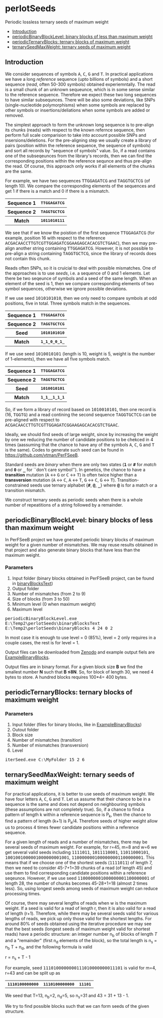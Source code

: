 # perlotSeeds
Periodic lossless ternary seeds of maximum weight

<nav>
  <ul>
    <li><a href="#link_intro">Introduction</a></li>
    <li><a href="#link_binaryLevel">periodicBinaryBlockLevel: binary blocks of less than maximum weight</a></li>
    <li><a href="#link_ternaryBlock">periodicTernaryBlocks: ternary blocks of maximum weight</a></li>	  
    <li><a href="#link_maxWeight">ternarySeedMaxWeight: ternary seeds of maximum weight</a></li>
  </ul>
  </nav>

<h2 id="link_intro">Introduction</h2>
We consider sequences of symbols <tt>A</tt>, <tt>C</tt>, <tt>G</tt> and <tt>T</tt>. In practical applications we have a long <i>reference</i> sequence (upto billions of symbols) and a short sequence (<i>read</i>, often 50-300 symbols) obtained experiemntally. The read is a small chunk of an unknown sequeunce, which is in some sense similar to the reference sequence. Therefore we expect these two long sequences to have similar subsequnces. There will be also some deviations, like SNPs (single-nucleotide polymorphisms) when some symbols are replaced by other symbols or insertions/deliations when some symbols are added or removed. 

The simplest approach to form the unknown long sequence is to pre-align its chunks (reads) with respect to the known refernce sequence, then perform full scale comparision to take into account possible SNPs and insersions/deletions. For the pre-aligning step we usually create a library of pairs (position within the reference sequence, the sequence of symbols) and sort all records by "sequence of symbols" value. So, if a read contains one of the subseqeunces from the library's records, then we can find the corresponding positions within the reference sequnce and thus pre-align the read. Of course, this approach only works if all elements of the chunks are the same.

For example, we have two sequences <tt>TTGGAGATCG</tt> and <tt>TAGGTGCTCG</tt> (of length 10). We compare the corresponding elements of the sequences and get 1 if there is a match and 0 if there is a mismatch.

<table>
  <tr><th>Sequence 1</th><th><tt>TTGGAGATCG</tt></th></tr>
  <tr><th>Sequence 2</th><th><tt>TAGGTGCTCG</tt></th></tr>
  <tr><th>Match</th><th><tt>1011010111</tt></th></tr>
</table>

We see that if we know the poistion of the first sequence <tt>TTGGAGATCG</tt> (for example, position 16 with respect to the reference <tt>ACGACAACCTTGTCGTTGGAGATCGGAAGAGCACACGTCTGAAC</tt>), then we may pre-align another string containing <tt>TTGGAGATCG</tt>. However, it is not possible to pre-align a string containing <tt>TAGGTGCTCG</tt>, since the library of records does not contain this chunk.

Reads often SNPs, so it is cruicial to deal with possible mismatches. One of the approaches is to use <i>seeds</i>, i.e. a sequence of 0 and 1 elements. Let there be two seqeunce of symbols and a seed of the same length. When an element of the seed is 1, then we compare corresponding elements of two symbol sequences, otherwise we ignore possible deviations. 

If we use seed <tt>1010101010</tt>, then we only need to compare symbols at odd positions, five in total. Three symbols match in the sequences. 
<table>
  <tr><th>Sequence 1</th><th><tt>TTGGAGATCG</tt></th></tr>
  <tr><th>Sequence 2</th><th><tt>TAGGTGCTCG</tt></th></tr>
  <tr><th>Seed</th>      <th><tt>1010101010</tt></th></tr>
  <tr><th>Match</th>     <th><tt>1_1_0_0_1_</tt></th></tr>
</table>

If we use seed <tt>1010010101</tt> (length is 10, weight is 5, weight is the number of 1-elements), then we have all five symbols match.
<table>
  <tr><th>Sequence 1</th><th><tt>TTGGAGATCG</tt></th></tr>
  <tr><th>Sequence 2</th><th><tt>TAGGTGCTCG</tt></th></tr>
  <tr><th>Seed</th>      <th><tt>1010010101</tt></th></tr>
  <tr><th>Match</th>     <th><tt>1_1__1_1_1</tt></th></tr>
</table>
So, if we form a library of record based on <tt>1010010101</tt>, then one record is (16, <tt>TGGTG</tt>) and a read contining the second sequence <tt>TAGGTGCTCG</tt> can be pre-aligned with respect to <tt>ACGACAACCTTGTCGTTGGAGATCGGAAGAGCACACGTCTGAAC</tt>.

Ideally, we should find seeds of large weight, since by increasing the weight by one we reducing the number of candidate positions to be chekced in 4 times (aassuming that the chance to have any of the symbols <tt>A</tt>, <tt>C</tt>, <tt>G</tt> and <tt>T</tt> is the same). Codes to generate such seed can be found in <a href="https://github.com/vtman/PerFSeeB">https://github.com/vtman/PerFSeeB</a>.

Standard seeds are <i>binary</i> when there are only two states (<b><tt>1</tt></b> or <b><tt>#</tt></b> for <i>match</i> and <b><tt>0</tt></b> or <b><tt>&#95;</tt></b> for ``don't care symbol''). In genetics, the chance to have a <b>transition</b> mutation (<tt>A</tt> &harr; <tt>G</tt> or <tt>C</tt> &harr; <tt>T</tt>) is often twice higher than a <b>transversion</b> mutation (<tt>A</tt> &harr; <tt>C</tt>, <tt>A</tt> &harr; <tt>T</tt>, <tt>G</tt> &harr; <tt>C</tt>, <tt>G</tt> &harr; <tt>T</tt>). Transition-constrained seeds use ternary alphabet {<b><tt>#</tt></b>, <b><tt>@</tt></b>, <b><tt>&#95;</tt></b>} where <b><tt>@</tt></b> is for a match or a transition mismatch.

We construct ternary seeds as periodic seeds when there is a whole number of repeatitions of a string followed by a remainder. 


<h2 id="link_binaryLevel">periodicBinaryBlockLevel: binary blocks of less than maximum weight</h2>

In PerFSeeB project we have gnerated periodic binary blocks of maximum weight for a given number of mismatches. We may reuse results obtained in that project and also generate binary blocks that have less than the maximum weight.

<h3>Parameters</h3>

<ol>
  <li>Input folder (binary blocks obtained in PerFSeeB project, can be found in <a href="https://github.com/vtman/perlotSeeds/tree/main/binaryBlocksText">binaryBlocksText</a>)</li>
  <li>Output folder</li>
  <li>Number of mismatches (from 2 to 9)</li>
  <li>Size of blocks (from 3 to 50)</li>
  <li>Minimum level (0 when maximum weight)</li>
  <li>Maximum level</li>
</ol>

<tt>periodicBinaryBlockLevel.exe E:\Temp2\perlotSeeds\binaryBlocksText E:\Temp2\perlotSeeds\binaryBlocks 4 24 0 2</tt>

In most case it is enough to use level = 0 (85%), level = 2 only requires in a couple cases, the rest is for level = 1.

Output files can be downloaded from <a href="zenodo.com">Zenodo</a> and example output fiels are <a href="https://github.com/vtman/perlotSeeds/tree/main/ExampleBinaryBlocks">ExampleBinaryBlocks</a>.

Output files are in binary format. For a given block size <b>B</b> we find the smallest number <b>N</b> such that <b>B &#8804;8N</b>. So, for block of length 30, we need 4 bytes to store. A hundred blocks requires 100*4= 400 bytes.

<h2 id="link_ternaryBlock">periodicTernaryBlocks: ternary blocks of maximum weight</h2>


<h3>Parameters</h3>

<ol>
  <li>Input folder (files for binary blocks, like in <a href="https://github.com/vtman/perlotSeeds/tree/main/ExampleBinaryBlocks">ExampleBinaryBlocks</a>)</li>
  <li>Outout folder</li>
  <li>Block size</li>
  <li>Number of mismatches (transition)</li>
  <li>Number of mismatches (transversion)</li>
<li>Level</li>
</ol>

<tt>iterSeed.exe C:\MyFolder 15 2 6</tt>


<h2 id="link_maxWeight">ternarySeedMaxWeight: ternary seeds of maximum weight</h2>

For practical applications, it is better to use seeds of maximum weight. We have four letters <tt>A</tt>, <tt>C</tt>, <tt>G</tt> and <tt>T</tt>. Let us assume that their chance to be in a sequence is the same and does not depend on neighbouring symbols (these assumptions are not completely true). So, if a chance to find a pattern of length k within a reference sequence is P<sub>k</sub>, then the chance to find a pattern of length (k+1) is P<sub>k</sub>/4. Therefore seeds of higher weight allow us to process 4 times fewer candidate positions within a reference sequence.

For a given length of reads and a number of mismatches, there may be several seeds of maximum weight. For example, for r=45, m=8 and w=6 we get several valid seeds including <tt>1111011</tt>, <tt>1011110001</tt>, <tt>11011000101</tt>, <tt>1001001000001000000001001</tt>, <tt>1100000001000000001100000001</tt>. This means that if we choose one of the shortest seeds (<tt>1111011</tt>) of length 7, then we need to consider 45-7+1=39 chunks of a read (of length 45) and use them to find corresponding candidate positions within a reference seqeunce. However, if we use seed <tt>1100000001000000001100000001</tt> of length 28, the number of chunks becomes 45-28+1=18 (almost 2 times less). So, using longest seeds among seeds of maximum weight can reduce processing times.

Of course, there may several lengths of reads when w is the maximum weight. If a seed is valid for a read of length r, then it is also valid for a read of length (r+1). Therefore, while there may be several seeds valid for various lengths of reads, we pick up only those valid for the shortest lengths. For around 80% of seeds obtained using the iterative procedure we may see that the best seeds (longest seeds of maximum weight valid for shortest reads) have a periodic structure: an integer number n<sub>b</sub> of blocks of length <i>T</i> and a "remainder" (first n<sub>d</sub> elements of the block), so the total length is n<sub>s</sub> = n<sub>b</sub> T + n<sub>d</sub>, and the following formula is valid

r = n<sub>s</sub> + T - 1

For example, seed <tt>1110100000000111010000000011101</tt> is valid for m=4, r=43 and can be split up as
<table>
	<tr><th><tt>1110100000000</tt></th><th><tt>1110100000000</tt></th><th><tt>11101</tt></th></tr>
</table>
We seed that T=13, n<sub>b</sub>=2, n<sub>d</sub>=5, so n<sub>s</sub>=31 and 43 = 31 + 13 - 1.

We try to find possible blocks such that we can form seeds of the given structure.




